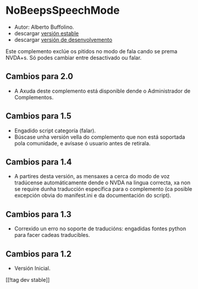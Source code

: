# NoBeepsSpeechMode #
*	 Autor: Alberto Buffolino.
*	 descargar [versión estable][1]
*	 descargar [versión de desenvolvemento][2]

Este complemento exclúe os pitidos no  modo de fala cando se prema NVDA+s.
Só podes cambiar entre desactivado ou falar.

## Cambios para 2.0 ##
*	 A Axuda deste complemento está disponible dende o Administrador de
   Complementos.

## Cambios para 1.5 ##
*	 Engadido script categoría (falar).
*	 Búscase unha versión vella do complemento que non está soportada pola
   comunidade, e avísase ó usuario antes de retirala.

## Cambios para 1.4 ##
*	 A partires desta versión, as mensaxes a cerca do modo de voz tradúcense
   automáticamente dende o NVDA na lingua correcta, xa non se require dunha
   traducción específica para o complemento (ca  posible excepción obvia do
   manifest.ini e da documentación do script).

## Cambios para 1.3 ##
*	 Correxido un erro no soporte de traducións: engadidas fontes python para
   facer cadeas traducibles.

## Cambios para 1.2 ##
*	 Versión Inicial.

[[!tag dev stable]]

[1]: https://addons.nvda-project.org/files/get.php?file=nb

[2]: https://addons.nvda-project.org/files/get.php?file=nb-dev
